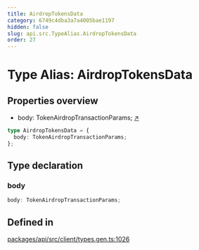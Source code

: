 ```yaml
---
title: AirdropTokensData
category: 6749c4dba3a7a4005bae1197
hidden: false
slug: api.src.TypeAlias.AirdropTokensData
order: 27
---
```


# Type Alias: AirdropTokensData

## Properties overview

- body:  TokenAirdropTransactionParams; [↗](#body)

```ts
type AirdropTokensData = {
  body: TokenAirdropTransactionParams;
};
```

## Type declaration

### body

```ts
body: TokenAirdropTransactionParams;
```

## Defined in

[packages/api/src/client/types.gen.ts:1026](https://github.com/zkcloudworker/minatokens-lib/blob/main/packages/api/src/client/types.gen.ts#L1026)
